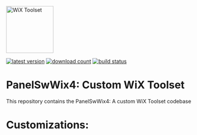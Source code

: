 <img src="https://github.com/wixtoolset/Home/raw/master/imgs/wix-white-bg.png" alt="WiX Toolset" height="128" />

[![latest version](https://img.shields.io/nuget/vpre/wix)](https://www.nuget.org/packages/PanelSwWix4)
[![download count](https://img.shields.io/nuget/dt/wix)](https://www.nuget.org/stats/packages/PanelSwWix4?groupby=Version)
[![build status](https://img.shields.io/github/actions/workflow/status/nirbar/wix4/build.yml?branch=develop)](https://github.com/wixtoolset/wix/actions/workflows/build.yml?query=branch%3Adevelop)

# PanelSwWix4: Custom WiX Toolset

This repository contains the PanelSwWix4: A custom WiX Toolset codebase

# Customizations:
